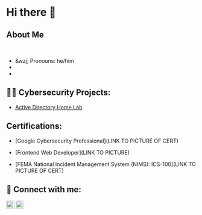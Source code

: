 <h1>Hi there 👋 <br/><a href="https://www.linkedin.com/in/jeffluahiwa/"></a>

<h2>About Me</h2>
<br>
<div>
  <ul>
    <li>&wzj; Pronouns: he/him</li>
    <li></li>
    <li></li>
  </ul>
</div>

<h2>👨‍💻 Cybersecurity Projects:</h2>

- [Active Directory Home Lab](https://github.com/bakedpy/LABURL)

<h2> Certifications:</h2>

- [Google Cybersecurity Professional](LINK TO PICTURE OF CERT)

- [Frontend Web Developer](LINK TO PICTURE)
  
- [FEMA National Incident Management System (NIMS): ICS-100](LINK TO PICTURE OF CERT)


<h2> 🤳 Connect with me:</h2>

[<img align="left" alt="BakedPY | Twitter" width="22px" src="https://cdn.jsdelivr.net/npm/simple-icons@v3/icons/twitter.svg" />][twitter]
[<img align="left" alt="JeffLuahiwa | LinkedIn" width="22px" src="https://cdn.jsdelivr.net/npm/simple-icons@v3/icons/linkedin.svg" />][linkedin]

[twitter]: https://twitter.com/bakedpy
[linkedin]: https://linkedin.com/in/jeffluahiwa

<!--

Here are some ideas to get you started:

- 🔭 I’m currently working on ...
- 🌱 I’m currently learning ...
- 👯 I’m looking to collaborate on ...
- 🤔 I’m looking for help with ...
- 💬 Ask me about ...
- 📫 How to reach me: ...
- 😄 Pronouns: ...
- ⚡ Fun fact: ...
-->
